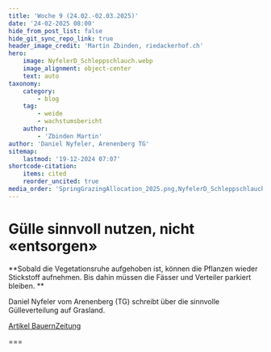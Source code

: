 ```yaml
---
title: 'Woche 9 (24.02.-02.03.2025)'
date: '24-02-2025 08:00'
hide_from_post_list: false
hide_git_sync_repo_link: true
header_image_credit: 'Martin Zbinden, riedackerhof.ch'
hero:
    image: NyfelerD_Schleppschlauch.webp
    image_alignment: object-center
    text: auto
taxonomy:
    category:
        - blog
    tag:
        - weide
        - wachstumsbericht
    author:
        - 'Zbinden Martin'
author: 'Daniel Nyfeler, Arenenberg TG'
sitemap:
    lastmod: '19-12-2024 07:07'
shortcode-citation:
    items: cited
    reorder_uncited: true
media_order: 'SpringGrazingAllocation_2025.png,NyfelerD_Schleppschlauch.webp'
---
```


# Gülle sinnvoll nutzen, nicht «entsorgen»

**Sobald die Vegetationsruhe aufgehoben ist, können die Pflanzen wieder Stickstoff aufnehmen. Bis dahin müssen die Fässer und Verteiler parkiert bleiben.
**

Daniel Nyfeler vom Arenenberg (TG) schreibt über die sinnvolle Gülleverteilung auf Grasland.

[Artikel BauernZeitung](https://www.bauernzeitung.ch/artikel/pflanzen/guelle-sinnvoll-nutzen-nicht-entsorgen-549036?class=button)

===


